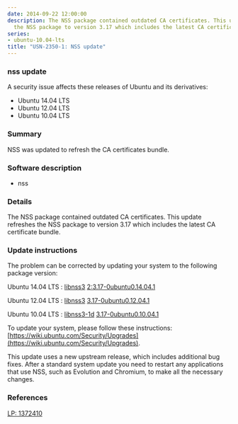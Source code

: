 ```yaml
---
date: 2014-09-22 12:00:00
description: The NSS package contained outdated CA certificates. This update refreshes
  the NSS package to version 3.17 which includes the latest CA certificate bundle.
series:
- ubuntu-10.04-lts
title: "USN-2350-1: NSS update"
---
```



### nss update

A security issue affects these releases of Ubuntu and its derivatives:

* Ubuntu 14.04 LTS
* Ubuntu 12.04 LTS
* Ubuntu 10.04 LTS

### Summary

NSS was updated to refresh the CA certificates bundle. 

### Software description

* nss 

### Details

The NSS package contained outdated CA certificates. This update refreshes the NSS package to version 3.17 which includes the latest CA certificate bundle. 

### Update instructions

The problem can be corrected by updating your system to the following package version:

Ubuntu 14.04 LTS
 : [libnss3](https://launchpad.net/ubuntu/+source/nss) <span> [2:3.17-0ubuntu0.14.04.1](https://launchpad.net/ubuntu/+source/nss/2:3.17-0ubuntu0.14.04.1) </span> 

Ubuntu 12.04 LTS
 : [libnss3](https://launchpad.net/ubuntu/+source/nss) <span> [3.17-0ubuntu0.12.04.1](https://launchpad.net/ubuntu/+source/nss/3.17-0ubuntu0.12.04.1) </span> 

Ubuntu 10.04 LTS
 : [libnss3-1d](https://launchpad.net/ubuntu/+source/nss) <span> [3.17-0ubuntu0.10.04.1](https://launchpad.net/ubuntu/+source/nss/3.17-0ubuntu0.10.04.1) </span> 

To update your system, please follow these instructions: [https://wiki.ubuntu.com/Security/Upgrades](https://wiki.ubuntu.com/Security/Upgrades).

This update uses a new upstream release, which includes additional bug fixes. After a standard system update you need to restart any applications that use NSS, such as Evolution and Chromium, to make all the necessary changes. 

### References

 
 [LP: 1372410](https://launchpad.net/bugs/1372410)